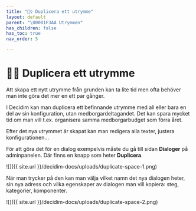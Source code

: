 ```yaml
---
title: "👯‍♀️ Duplicera ett utrymme"
layout: default
parent: "\U0001F3AA Utrymmen"
has_children: false
has_toc: true
nav_order: 5

---
```

# 👯‍♀️ Duplicera ett utrymme

Att skapa ett nytt utrymme från grunden kan ta lite tid men ofta behöver man inte göra det mer en ett par gånger.

I Decidim kan man duplicera ett befinnande utrymme med all eller bara en del av sin konfiguration, utan medborgardeltagandet. Det kan spara mycket tid om man vill t.ex. organisera samma medborgarbudget som förra året.

Efter det nya utrymmet är skapat kan man redigera alla texter, justera konfigurationen...

För att göra det för en dialog exempelvis måste du gå till sidan **Dialoger** på adminpanelen. Där finns en knapp som heter **Duplicera**.

![]({{ site.url }}/decidim-docs/uploads/duplicate-space-1.png)

När man trycker på den kan man välja vilket namn det nya dialogen heter, sin nya adress och vilka egenskaper av dialogen man vill kopiera: steg, kategorier, komponenter.

![]({{ site.url }}/decidim-docs/uploads/duplicate-space-2.png)
